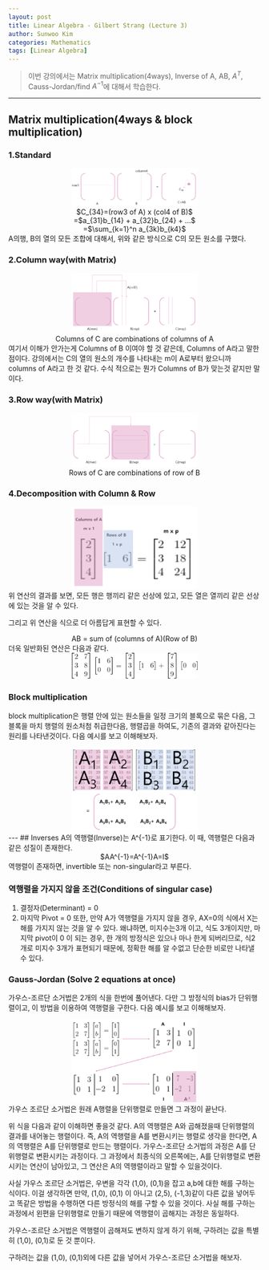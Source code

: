 ```yaml
---
layout: post
title: Linear Algebra - Gilbert Strang (Lecture 3)
author: Sunwoo Kim
categories: Mathematics
tags: [Linear Algebra]
---
```

>이번 강의에서는 Matrix multiplication(4ways),
Inverse of A, AB, $A^T$,
Causs-Jordan/find $A^{-1}$에 대해서 학습한다.

---

## Matrix multiplication(4ways & block multiplication)
### 1.Standard
<center><img src="/public/img/2019-07-02-linear algebra-lecture3/img1.png" width="50%"></center>
<center>$C_{34}=(row3 of A) x (col4 of B)$</center>
<center>=$a_{31}b_{14} + a_{32}b_{24} + ...$</center>
<center>=$\sum_{k=1}^n a_{3k}b_{k4}$</center>
A의행, B의 열의 모든 조합에 대해서, 위와 같은 방식으로 C의 모든 원소를 구했다.

### 2.Column way(with Matrix)
<center><img src="/public/img/2019-07-02-linear algebra-lecture3/img2.png" width="50%"></center>

<center>Columns of C are combinations of columns of A</center>
여기서 이해가 안가는게 Columns of B 이여야 할 것 같은데, Columns of A라고 말한 점이다.
강의에서는 C의 열의 원소의 개수를 나타내는 m이 A로부터 왔으니까 columns of A라고 한 것 같다.
수식 적으로는 뭔가 Columns of B가 맞는것 같지만 말이다.

### 3.Row way(with Matrix)
<center><img src="/public/img/2019-07-02-linear algebra-lecture3/img3.png" width="50%"></center>
<center>Rows of C are combinations of row of B</center>


### 4.Decomposition with Column & Row
<center><img src="/public/img/2019-07-02-linear algebra-lecture3/img4.png" width="50%"></center>
위 연산의 결과를 보면, 모든 행은 행끼리 같은 선상에 있고, 모든 열은 열끼리 같은 선상에 있는 것을 알 수 있다.

그리고 위 연산을 식으로 더 아름답게 표현할 수 있다.
<center>AB = sum of (columns of A)(Row of B)</center>
더욱 일반화된 연산은 다음과 같다.
<center><img src="/public/img/2019-07-02-linear algebra-lecture3/img5.gif" width="50%"></center>


### Block multiplication
block multiplication은 행렬 안에 있는 원소들을 일정 크기의 블록으로 묶은 다음, 그 블록을
마치 행렬의 원소처첨 취급한다음, 행렬곱을 하여도, 기존의 결과와 같아진다는 원리를 나타낸것이다.
다음 예시를 보고 이해해보자.
<center><img src="/public/img/2019-07-02-linear algebra-lecture3/img6.png" width="50%"></center>
---
## Inverses
A의 역행렬(Inverse)는 A^{-1}로 표기한다.
이 때, 역행렬은 다음과 같은 성질이 존재한다.
<center>$AA^{-1}=A^{-1}A=I$</center>
역행렬이 존재하면, invertible 또는 non-singular라고 부른다.

### 역행렬을 가지지 않을 조건(Conditions of singular case)
1. 결정자(Determinant) =  0
2. 마지막 Pivot = 0
또한, 만약 A가 역행렬을 가지지 않을 경우, AX=0의 식에서 X는 해를 가지지 않는 것을 알 수 있다.
왜냐하면, 미지수는3개 이고, 식도 3개이지만, 마지막 pivot이 0 이 되는 경우, 한 개의 방정식은
있으나 마나 한게 되버리므로, 식2개로 미지수 3개가 표현되기 때문에, 정확한 해를 알 수없고 단순한 비로만 나타낼 수 있다.

### Gauss-Jordan (Solve 2 equations at once)
가우스-조르단 소거법은 2개의 식을 한번에 풀어낸다.
다만 그 방정식의 bias가 단위행렬이고, 이 방법을 이용하여 역행렬을 구한다.
다음 예시를 보고 이해해보자.
<center><img src="/public/img/2019-07-02-linear algebra-lecture3/img7.png" width="50%"></center>
가우스 조르단 소거법은 원래 A행렬을 단위행렬로 만들면 그 과정이 끝난다.

위 식을 다음과 같이 이해하면 좋을것 같다.
A의 역행렬은 A와 곱해졌을때 단위행렬의 결과를 내어놓는 행렬이다.
즉, A의 역행렬을 A를 변환시키는 행렬로 생각을 한다면, A의 역행렬은 A를 단위행렬로 만드는 행렬이다.
가우스-조르단 소거법의 과정은 A를 단위행렬로 변환시키는 과정이다. 그 과정에서 최종식의 오른쪽에는,
A를 단위행렬로 변환시키는 연산이 남아있고, 그 연산은 A의 역행렬이라고 말할 수 있을것이다.

사실 가우스 조르단 소거법은, 우변을 각각 (1,0), (0,1)을 잡고 a,b에 대한 해를 구하는 식이다.
이걸 생각하면 만약, (1,0), (0,1) 이 아니고 (2,5), (-1,3)같이 다른 값을 넣어두고 똑같은 방법을 수행하면
다른 방정식의 해를 구할 수 있을 것이다.
사실 해를 구하는 과정에서 왼편을 단위행렬로 만들기 때문에 역행렬이 곱해지는 과정은 동일하다.

가우스-조르단 소거법은  역행렬이 곱해져도 변하지 않게 하기 위해,
구하려는 값을 특별히 (1,0), (0,1)로 둔 것 뿐이다.

구하려는 값을 (1,0), (0,1)외에 다른 값을 넣어서 가우스-조르단 소거법을 해보자.




